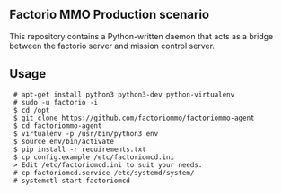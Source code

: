 Factorio MMO Production scenario
--------------------------------


This repository contains a Python-written daemon that acts as a 
bridge between the factorio server and mission control server.


Usage
-----

```
 # apt-get install python3 python3-dev python-virtualenv
 # sudo -u factorio -i
 $ cd /opt
 $ git clone https://github.com/factoriommo/factoriommo-agent
 $ cd factoriommo-agent
 $ virtualenv -p /usr/bin/python3 env
 $ source env/bin/activate
 $ pip install -r requirements.txt
 $ cp config.example /etc/factoriomcd.ini
 > Edit /etc/factoriomcd.ini to suit your needs.
 # cp factoriomcd.service /etc/systemd/system/
 # systemctl start factoriomcd
 
```
